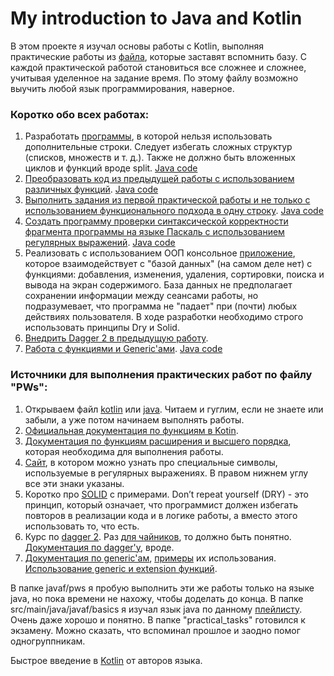 # My introduction to Java and Kotlin

В этом проекте я изучал основы работы с Kotlin, выполняя практические работы из [файла](https://github.com/FredNekrasov/My_introduction_to_java_and_kotlin/blob/main/PWs.pdf), которые заставят вспомнить базу. С каждой практической работой становиться все сложнее и сложнее, учитывая уделенное на задание время. По этому файлу возможно выучить любой язык программирования, наверное.

### Коротко обо всех работах:
1) Разработать [программы](https://github.com/FredNekrasov/My_introduction_to_java_and_kotlin/tree/main/src/main/java/kotlinf/pws/firstPW), в которой нельзя использовать дополнительные строки. Следует избегать сложных структур (списков, множеств и т. д.). Также не должно быть вложенных циклов и функций вроде split. [Java code](https://github.com/FredNekrasov/My_introduction_to_java_and_kotlin/blob/main/src/main/java/javaf/pws/FirstPW.java)
2) [Преобразовать код из предыдущей работы с использованием различных функций](https://github.com/FredNekrasov/My_introduction_to_java_and_kotlin/tree/main/src/main/java/kotlinf/pws/secondPW). [Java code](https://github.com/FredNekrasov/My_introduction_to_java_and_kotlin/tree/main/src/main/java/javaf/pws/secondPW)
3) [Выполнить задания из первой практической работы и не только с использованием функционального подхода в одну строку](https://github.com/FredNekrasov/My_introduction_to_java_and_kotlin/tree/main/src/main/java/kotlinf/pws/thirdPW). [Java code](https://github.com/FredNekrasov/My_introduction_to_java_and_kotlin/tree/main/src/main/java/javaf/pws/thirdPW)
4) [Создать программу проверки синтаксической корректности фрагмента программы на языке Паскаль с использованием регулярных выражений](https://github.com/FredNekrasov/My_introduction_to_java_and_kotlin/blob/main/src/main/java/kotlinf/pws/fourthPW.kt). [Java code](https://github.com/FredNekrasov/My_introduction_to_java_and_kotlin/blob/main/src/main/java/javaf/pws/FourthPW.java)
5) Реализовать с использованием ООП консольное [приложение](https://github.com/FredNekrasov/My_introduction_to_java_and_kotlin/tree/main/src/main/java/kotlinf/pws/fifthPW), которое взаимодействует с "базой данных" (на самом деле нет) с функциями: добавления, изменения, удаления, сортировки, поиска и вывода на экран содержимого. База данных не предполагает сохранении информации между сеансами работы, но подразумевает, что программа не "падает" при (почти) любых действиях пользователя. В ходе разработки необходимо строго использовать принципы Dry и Solid.
6) [Внедрить Dagger 2 в предыдущую работу](https://github.com/FredNekrasov/My_introduction_to_java_and_kotlin/tree/main/src/main/java/kotlinf/pws/sixthPW).
7) [Работа с функциями и Generic'ами](https://github.com/FredNekrasov/My_introduction_to_java_and_kotlin/tree/main/src/main/java/kotlinf/pws/seventhPW). [Java code](https://github.com/FredNekrasov/My_introduction_to_java_and_kotlin/tree/main/src/main/java/javaf/pws/seventhPW)

### Источники для выполнения практических работ по файлу "PWs":
1. Открываем файл [kotlin](https://github.com/FredNekrasov/My_introduction_to_java_and_kotlin/blob/main/src/main/java/kotlinf/course/Basic.kt) или [java](https://github.com/FredNekrasov/My_introduction_to_java_and_kotlin/blob/main/src/main/java/javaf/basics/ForBasics.java). Читаем и гуглим, если не знаете или забыли, а уже потом начинаем выполнять работы.
2. [Официальная документация по функциям в Kotin](https://kotlinlang.org/docs/functions.html#parameters).
3. [Документация по функциям расширения и высшего порядка](https://kotlinlang.org/api/latest/jvm/stdlib/kotlin.collections/), которая необходима для выполнения работы.
4. [Cайт](https://regex101.com/), в котором можно узнать про специальные символы, используемые в регулярных выражениях. В правом нижнем углу все эти знаки указаны.
5. Коротко про [SOLID](https://www.youtube.com/watch?v=A6wEkG4B38E&list=LL&index=27) с примерами. Don’t repeat yourself (DRY) - это принцип, который означает, что программист должен избегать повторов в реализации кода и в логике работы, а вместо этого использовать то, что есть.
6. Курс по [dagger 2](https://www.youtube.com/watch?v=G5P_vDL1ZLg&list=PL0SwNXKJbuNkYFUda5rlA-odAVyWItRCP). Раз [для чайников](https://www.youtube.com/watch?v=G5P_vDL1ZLg&list=PL0SwNXKJbuNkYFUda5rlA-odAVyWItRCP), то должно быть понятно. [Документация по dagger'у](https://dagger.dev/dev-guide/), вроде.
7. [Документация по generic'ам](https://kotlinlang.org/docs/generics.html#underscore-operator-for-type-arguments), [примеры](https://www.youtube.com/watch?v=b4-4Q-xekHs&list=PLxizNdMtXgxo0y4n-jK_YrQNrI4sPoDFo&index=23) их использования. [Использование generic и extension функций](https://www.youtube.com/watch?v=V-3L2TEdJXs&t=74s).

В папке javaf/pws я пробую выполнить эти же работы только на языке java, но пока времени не нахожу, чтобы доделать до конца. В папке src/main/java/javaf/basics я изучал язык java по данному [плейлисту](https://www.youtube.com/watch?v=FR7vWoCWOMM&list=PLw265NhvhLXHptSyZ93dFd_7AoPnJTF1T). Очень даже хорошо и понятно. В папке "practical_tasks" готовился к экзамену. Можно сказать, что вспоминал прошлое и заодно помог одногруппникам.

Быстрое введение в [Kotlin](https://stepik.org/course/4222/promo) от авторов языка.
